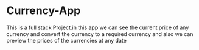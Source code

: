 # Currency-App
This is a full stack Project.in this app we can see the current price of any currency and convert the currency to a required currency and also we can preview the prices of the currencies at any date
